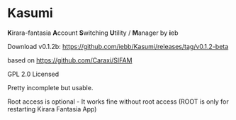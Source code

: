 # Kasumi

**K**irara-fantasia **A**ccount **S**witching **U**tility / **M**anager by **i**eb

Download v0.1.2b: https://github.com/iebb/Kasumi/releases/tag/v0.1.2-beta

based on https://github.com/Caraxi/SIFAM

GPL 2.0 Licensed

Pretty incomplete but usable. 

Root access is optional - It works fine without root access (ROOT is only for restarting Kirara Fantasia App)

